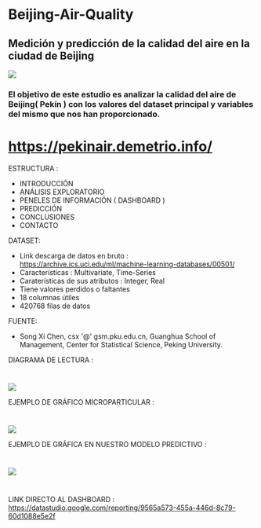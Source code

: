 # Beijing-Air-Quality
## Medición y predicción de la calidad del aire en la ciudad de Beijing


![](https://img.freepik.com/free-vector/beijing-skyline-with-color-buildings-blue-sky-vector-illustration-business-travel-tourism-concept-with-modern-architecture-image-presentation-banner-placard-web-site_119523-2907.jpg?w=2000)

### El objetivo de este estudio es analizar la calidad del aire de Beijing( Pekín ) con los valores del dataset principal y variables del mismo que nos han proporcionado.

# https://pekinair.demetrio.info/

ESTRUCTURA : 

  - INTRODUCCIÓN
  - ANÁLISIS EXPLORATORIO
  - PENELES DE INFORMACIÓN ( DASHBOARD )
  - PREDICCIÓN
  - CONCLUSIONES
  - CONTACTO
  
  DATASET:
  
  - Link descarga de datos en bruto : https://archive.ics.uci.edu/ml/machine-learning-databases/00501/
  - Características : Multivariate, Time-Series
  - Caraterísticas de sus atributos : Integer, Real
  - Tiene valores perdidos o faltantes
  - 18 columnas útiles
  - 420768 filas de datos
  
  FUENTE: 
  - Song Xi Chen, csx '@' gsm.pku.edu.cn, Guanghua School of Management, Center for Statistical Science, Peking University.

  DIAGRAMA DE LECTURA :
  #
  ![](https://pekinair.demetrio.info/wp-content/uploads/2022/07/legend.png)
  
  EJEMPLO DE GRÁFICO MICROPARTICULAR : 
  #
  ![](https://pekinair.demetrio.info/wp-content/uploads/2022/07/Screenshot-2022-07-10-at-23-18-09-Calidad-del-aire-en-Beijing-1024x192.png)
  
  
  EJEMPLO DE GRÁFICA EN NUESTRO MODELO PREDICTIVO : 
  #
  ![](https://pekinair.demetrio.info/wp-content/uploads/2022/07/output-4.png)
  
  #
  LINK DIRECTO AL DASHBOARD : https://datastudio.google.com/reporting/9565a573-455a-446d-8c79-60d1088e5e2f
  
  
  
